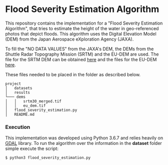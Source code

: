 # Flood Severity Estimation Algorithm

This repository contains the implementation for a "Flood Severity Estimation Algorithm", that tries to estimate the 
height of the water in geo-referenced photos that depict floods. This algorithm uses the Digital Elevation 
Model (DEM) from the Japan Aerospace eXploration Agency (JAXA). 

To fill the "NO DATA VALUES" from the JAXA's DEM, the DEMs from the Shuttle Radar Topography Mission (SRTM)
and the EU-DEM are used. The file for the SRTM DEM can be obtained 
[here](https://drive.google.com/open?id=1pHF-fClkc27zk0lNJX4i1LOyywkQM07a) and the files 
for the EU-DEM [here](https://land.copernicus.eu/imagery-in-situ/eu-dem/eu-dem-v1.1?tab=download). 

These files needed to be placed in the folder as described below.

```
project
│   datasets
│   results
└─── dems
│   │   srtm30_merged.tif
│   │   eu_dem.tif
│   flood_severity_estimation.py
│   README.md
```

### Execution

This implementation was developed using Python 3.6.7 and relies heavily on [GDAL](https://pypi.org/project/GDAL/) library. To run the algorithm over the information in the **dataset** folder simple execute the script:

```console
$ python3 flood_severity_estimation.py
```
